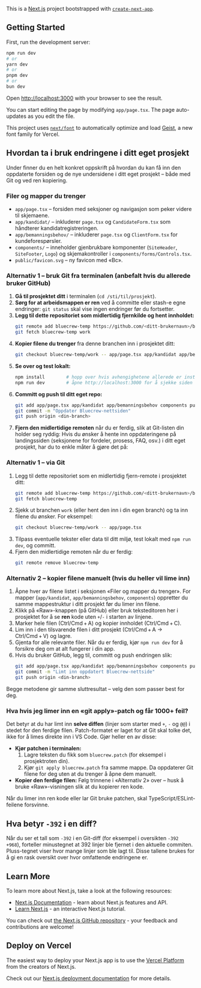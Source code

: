 This is a [Next.js](https://nextjs.org) project bootstrapped with [`create-next-app`](https://nextjs.org/docs/app/api-reference/cli/create-next-app).

## Getting Started

First, run the development server:

```bash
npm run dev
# or
yarn dev
# or
pnpm dev
# or
bun dev
```

Open [http://localhost:3000](http://localhost:3000) with your browser to see the result.

You can start editing the page by modifying `app/page.tsx`. The page auto-updates as you edit the file.

This project uses [`next/font`](https://nextjs.org/docs/app/building-your-application/optimizing/fonts) to automatically optimize and load [Geist](https://vercel.com/font), a new font family for Vercel.

## Hvordan ta i bruk endringene i ditt eget prosjekt

Under finner du en helt konkret oppskrift på hvordan du kan få inn den oppdaterte forsiden og de nye undersidene i ditt eget prosjekt – både med Git og ved ren kopiering.

### Filer og mapper du trenger

* `app/page.tsx` – forsiden med seksjoner og navigasjon som peker videre til skjemaene.
* `app/kandidat/` – inkluderer `page.tsx` og `CandidateForm.tsx` som håndterer kandidatregistreringen.
* `app/bemanningsbehov/` – inkluderer `page.tsx` og `ClientForm.tsx` for kundeforespørsler.
* `components/` – inneholder gjenbrukbare komponenter (`SiteHeader`, `SiteFooter`, `Logo`) og skjemakontroller i `components/forms/Controls.tsx`.
* `public/favicon.svg` – ny favicon med «Bc».

### Alternativ 1 – bruk Git fra terminalen (anbefalt hvis du allerede bruker GitHub)
1. **Gå til prosjektet ditt** i terminalen (`cd /sti/til/prosjekt`).
2. **Sørg for at arbeidsmappen er ren** ved å committe eller stash-e egne endringer: `git status` skal vise ingen endringer før du fortsetter.
3. **Legg til dette repositoriet som midlertidig fjernkilde og hent innholdet:**
   ```bash
   git remote add bluecrew-temp https://github.com/<ditt-brukernavn>/bluecrew.git
   git fetch bluecrew-temp work
   ```
4. **Kopier filene du trenger** fra denne branchen inn i prosjektet ditt:
   ```bash
   git checkout bluecrew-temp/work -- app/page.tsx app/kandidat app/bemanningsbehov components public/favicon.svg
   ```
5. **Se over og test lokalt:**
   ```bash
   npm install        # hopp over hvis avhengighetene allerede er installert
   npm run dev        # åpne http://localhost:3000 for å sjekke siden
   ```
6. **Committ og push til ditt eget repo:**
   ```bash
   git add app/page.tsx app/kandidat app/bemanningsbehov components public/favicon.svg
   git commit -m "Oppdater Bluecrew-nettsiden"
   git push origin <din-branch>
   ```
7. **Fjern den midlertidige remoten** når du er ferdig, slik at Git-listen din holder seg ryddig:
Hvis du ønsker å hente inn oppdateringene på landingssiden (seksjonene for fordeler, prosess, FAQ, osv.) i ditt eget prosjekt, har du to enkle måter å gjøre det på:

### Alternativ 1 – via Git
1. Legg til dette repositoriet som en midlertidig fjern-remote i prosjektet ditt:
   ```bash
   git remote add bluecrew-temp https://github.com/<ditt-brukernavn>/bluecrew.git
   git fetch bluecrew-temp
   ```
2. Sjekk ut branchen `work` (eller hent den inn i din egen branch) og ta inn filene du ønsker. For eksempel:
   ```bash
   git checkout bluecrew-temp/work -- app/page.tsx
   ```
3. Tilpass eventuelle tekster eller data til ditt miljø, test lokalt med `npm run dev`, og committ.
4. Fjern den midlertidige remoten når du er ferdig:
   ```bash
   git remote remove bluecrew-temp
   ```

### Alternativ 2 – kopier filene manuelt (hvis du heller vil lime inn)
1. Åpne hver av filene listet i seksjonen «Filer og mapper du trenger». For mapper (`app/kandidat`, `app/bemanningsbehov`, `components`) oppretter du samme mappestruktur i ditt prosjekt før du limer inn filene.
2. Klikk på «Raw»-knappen (på GitHub) eller bruk teksteditoren her i prosjektet for å se **ren** kode uten `+`/`-` i starten av linjene.
3. Marker hele filen (Ctrl/Cmd + A) og kopier innholdet (Ctrl/Cmd + C).
4. Lim inn i den tilsvarende filen i ditt prosjekt (Ctrl/Cmd + A → Ctrl/Cmd + V) og lagre.
5. Gjenta for alle relevante filer. Når du er ferdig, kjør `npm run dev` for å forsikre deg om at alt fungerer i din app.
6. Hvis du bruker GitHub, legg til, committ og push endringen slik:
   ```bash
   git add app/page.tsx app/kandidat app/bemanningsbehov components public/favicon.svg
   git commit -m "Limt inn oppdatert Bluecrew-nettside"
   git push origin <din-branch>
   ```

Begge metodene gir samme sluttresultat – velg den som passer best for deg.

### Hva hvis jeg limer inn en «git apply»-patch og får 1000+ feil?

Det betyr at du har limt inn **selve diffen** (linjer som starter med `+`, `-` og `@@`) i stedet for den ferdige filen. Patch-formatet er laget for at Git skal tolke det, ikke for å limes direkte inn i VS Code. Gjør heller en av disse:

* **Kjør patchen i terminalen:**
  1. Lagre teksten du fikk som `bluecrew.patch` (for eksempel i prosjektroten din).
  2. Kjør `git apply bluecrew.patch` fra samme mappe. Da oppdaterer Git filene for deg uten at du trenger å åpne dem manuelt.
* **Kopier den ferdige filen:** Følg trinnene i «Alternativ 2» over – husk å bruke «Raw»-visningen slik at du kopierer ren kode.

Når du limer inn ren kode eller lar Git bruke patchen, skal TypeScript/ESLint-feilene forsvinne.

## Hva betyr `-392` i en diff?

Når du ser et tall som `-392` i en Git-diff (for eksempel i oversikten `-392 +968`), forteller minustegnet at 392 linjer ble fjernet i den aktuelle commiten. Pluss-tegnet viser hvor mange linjer som ble lagt til. Disse tallene brukes for å gi en rask oversikt over hvor omfattende endringene er.

## Learn More

To learn more about Next.js, take a look at the following resources:

- [Next.js Documentation](https://nextjs.org/docs) - learn about Next.js features and API.
- [Learn Next.js](https://nextjs.org/learn) - an interactive Next.js tutorial.

You can check out [the Next.js GitHub repository](https://github.com/vercel/next.js) - your feedback and contributions are welcome!

## Deploy on Vercel

The easiest way to deploy your Next.js app is to use the [Vercel Platform](https://vercel.com/new?utm_medium=default-template&filter=next.js&utm_source=create-next-app&utm_campaign=create-next-app-readme) from the creators of Next.js.

Check out our [Next.js deployment documentation](https://nextjs.org/docs/app/building-your-application/deploying) for more details.
